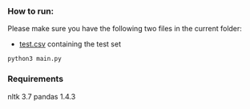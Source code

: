 ### How to run:
Please make sure you have the following two files in the current folder:
- <a href="https://drive.google.com/file/d/1kGZPyCfG9vVxUnDvp7PBvLBqsORB1ZXK/view?usp=share_link">test.csv</a> containing the test set

```
python3 main.py
```

### Requirements
nltk            3.7
pandas          1.4.3
